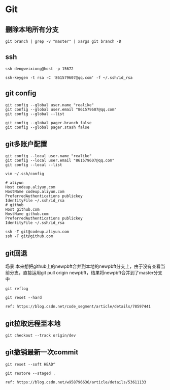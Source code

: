 # Git

## 删除本地所有分支
```
git branch | grep -v "master" | xargs git branch -D
```

## ssh
```
ssh dengweixiong@host -p 15672

ssh-keygen -t rsa -C '861579607@qq.com' -f ~/.ssh/id_rsa
```

## git config
```
git config --global user.name "realike"
git config --global user.email "861579607@qq.com"
git config --global --list

git config --global pager.branch false
git config --global pager.stash false
```

## git多账户配置 
```
git config --local user.name "realike"
git config --local user.email "861579607@qq.com"
git config --local --list

vim ~/.ssh/config

# aliyun
Host codeup.aliyun.com
HostName codeup.aliyun.com
PreferredAuthentications publickey
IdentityFile ~/.ssh/id_rsa
# github
Host github.com
HostName github.com
PreferredAuthentications publickey
IdentityFile ~/.ssh/id_rsa

ssh -T git@codeup.aliyun.com
ssh -T git@github.com
```

## git回退
场景
本来想把github上的newpbft合并到本地的newpbft分支上，由于没有查看当前分支，直接运用git pull origin newpbft，结果将newpbft合并到了master分支中
```
git reflog

git reset --hard

ref: https://blog.csdn.net/code_segment/article/details/78597441
```

## git拉取远程至本地
```
git checkout --track origin/dev
```

## git撤销最新一次commit
```
git reset --soft HEAD^

git restore --staged . 

ref: https://blog.csdn.net/w958796636/article/details/53611133
```